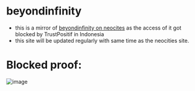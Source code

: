 # beyondinfinity

- this is a mirror of [beyondinfinity on neocites](http://beyondinfinity.neocities.org "beyondinfinity on neocites") as the access of it got blocked by TrustPositif in Indonesia
- this site will be updated regularly with same time as the neocities site.


# Blocked proof:
![image](https://github.com/user-attachments/assets/4e4fcd5a-e614-4694-baaf-cbfe8d7b6ef8)
